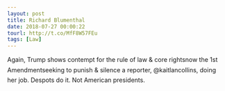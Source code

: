 ```yaml
---
layout: post
title: Richard Blumenthal
date: 2018-07-27 00:00:22
tourl: http://t.co/MfF8W57FEu
tags: [Law]
---
```

Again, Trump shows contempt for the rule of law &amp; core rightsnow the 1st Amendmentseeking to punish &amp; silence a reporter, @kaitlancollins, doing her job. Despots do it. Not American presidents.